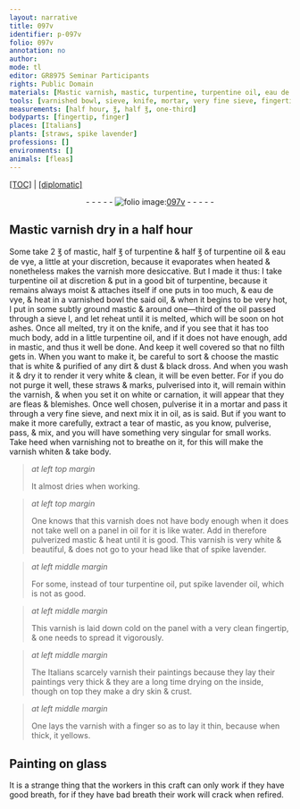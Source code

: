 ```yaml
---
layout: narrative
title: 097v
identifier: p-097v
folio: 097v
annotation: no
author:
mode: tl
editor: GR8975 Seminar Participants
rights: Public Domain
materials: [Mastic varnish, mastic, turpentine, turpentine oil, eau de vye, varnish, oil, subtly ground mastic, ashes, straws, water, pulverized mastic, spike lavender, spike lavender oil]
tools: [varnished bowl, sieve, knife, mortar, very fine sieve, fingertip, finger]
measurements: [half hour, ℥, half ℥, one-third]
bodyparts: [fingertip, finger]
places: [Italians]
plants: [straws, spike lavender]
professions: []
environments: []
animals: [fleas]
---
```


 <p><a href="{{ site.baseurl }}/translation/">[TOC]</a> | <a href="{{ site.baseurl }}/texts/p-097v_tc/" target="_blank">[diplomatic]</a></p><div class="folio" align="center">- - - - - <a href="http://gallica.bnf.fr/ark:/12148/btv1b10500001g/f200.item" target="_blank"><img src="https://cu-mkp.github.io/2017-workshop-edition/assets/photo-icon.png" alt="folio image: " style="display:inline-block; margin-bottom:-3px;"/>097v</a> - - - - - </div>  
  

## <span class="m">Mastic varnish</span> dry in a <span class="ms"><span class="tmp">half hour</span></span>

 
 Some take 2 <span class="ms">℥</span> of <span class="m">mastic</span>, <span class="ms">half ℥</span> of <span class="m">turpentine</span> & <span class="ms">half ℥</span> of <span class="m">turpentine oil</span> & <span class="m">eau de vye</span>, a little at your discretion, because it evaporates when heated & nonetheless makes the <span class="m">varnish</span> more desiccative. But I made it thus: I take <span class="m">turpentine oil</span> at discretion & put in a good bit of <span class="m">turpentine</span>, because it remains always moist & attaches itself if one puts in too much, & <span class="m">eau de vye</span>, & heat in a <span class="tl">varnished bowl</span> the said <span class="m">oil</span>, & when it begins to be very hot, I put in some <span class="m">subtly ground mastic</span> & around <span class="ms">one—third</span> of the <span class="m">oil</span> passed through a <span class="tl">sieve</span> <span class="del">l</span>, and let reheat until it is melted, which will be soon on hot <span class="m">ashes</span>. Once all melted, try it on the <span class="tl">knife</span>, and if you see that it has too much body, add in a little <span class="m">turpentine oil</span>, and if it does not have enough, add in <span class="m">mastic</span>, and thus it well be done. And keep it well covered so that no filth gets in. When you want to make it, be careful to sort & choose the <span class="m">mastic</span> that is white & purified of any dirt & dust & black dross. And when you wash it & dry it to render it very white & clean, it will be even better. For if you do not purge it well, these <span class="m"><span class="pa">straws</span></span> & marks, pulverised into it, will remain within the <span class="m">varnish</span>, & when you set it on white or carnation, it will appear that they are <span class="al">fleas</span> & blemishes. Once well chosen, pulverise it in a <span class="tl">mortar</span> and pass it through a <span class="tl">very fine sieve</span>, and next mix it in <span class="m">oil</span>, as is said. But if you want to make it more carefully, extract a tear of <span class="m">mastic</span>, as you know, pulverise, pass, & mix, and you will have something very singular for small works. Take heed when varnishing not to breathe on it, for this will make the <span class="m">varnish</span> whiten & take body.
 
> *at left top margin*
> 
> 
>   It almost dries when working.
 
> *at left top margin*
> 
> 
>   One knows that this <span class="m">varnish</span> does not have body enough when it does not take well on a panel in <span class="m">oil</span> for it is like <span class="m">water</span>. Add in therefore <span class="m">pulverized mastic</span> & heat until it is good. This <span class="m">varnish</span> is very white & beautiful, & does not go to your head like that of <span class="m"><span class="pa">spike lavender</span></span>.
 
> *at left middle margin*
> 
> 
>   For some, instead of <span class="del">tour</span> <span class="m">turpentine oil</span>, put <span class="m"><span class="pa">spike lavender</span> oil</span>, which is not as good.
 
> *at left middle margin*
> 
> 
>   This <span class="m">varnish</span> is laid down cold on the panel with a very clean <span class="tl"><span class="bp">fingertip</span></span>, & one needs to spread it vigorously.
 
> *at left middle margin*
> 
> 
>   The <span class="pl">Italians</span> scarcely varnish their paintings because they lay their paintings very thick & they are a <span class="tmp">long time</span> drying on the inside, though on top they make a dry skin & crust.
 
> *at left middle margin*
> 
> 
>   One lays the <span class="m">varnish</span> with a <span class="tl"><span class="bp">finger</span></span> so as to lay it thin, because when thick, it yellows.
 
 
  

## Painting on glass

 
 It is a strange thing that the workers in this craft can only work if they have good breath, for if they have bad breath their work will crack when refired.
 
 